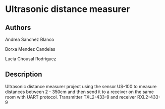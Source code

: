 # Ultrasonic distance measurer
## Authors
Andrea Sanchez Blanco

Borxa Mendez Candeias

Lucia Chousal Rodriguez

## Description
Ultrasonic distance measurer project using the sensor US-100 to measure distances between 2 - 350cm and then send it to a receiver on the same room with UART protocol. Transmitter TXL2-433-9 and receiver RXL2-433-9
